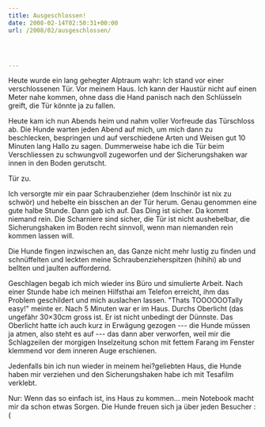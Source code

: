 ```yaml
---
title: Ausgeschlossen!
date: 2008-02-14T02:50:31+00:00
url: /2008/02/ausgeschlossen/




---
```

Heute wurde ein lang gehegter Alptraum wahr: Ich stand vor einer verschlossenen Tür. Vor meinem Haus. Ich kann der Haustür nicht auf einen Meter nahe kommen, ohne dass die Hand panisch nach den Schlüsseln greift, die Tür könnte ja zu fallen.

Heute kam ich nun Abends heim und nahm voller Vorfreude das Türschloss ab. Die Hunde warten jeden Abend auf mich, um mich dann zu beschlecken, bespringen und auf verschiedene Arten und Weisen gut 10 Minuten lang Hallo zu sagen. Dummerweise habe ich die Tür beim Verschliessen zu schwungvoll zugeworfen und der Sicherungshaken war innen in den Boden gerutscht.

Tür zu.

Ich versorgte mir ein paar Schraubenzieher (dem Inschinör ist nix zu schwör) und hebelte ein bisschen an der Tür herum. Genau genommen eine gute halbe Stunde. Dann gab ich auf. Das Ding ist sicher. Da kommt niemand rein. Die Scharniere sind sicher, die Tür ist nicht aushebelbar, die Sicherungshaken im Boden recht sinnvoll, wenn man niemanden rein kommen lassen will.

Die Hunde fingen inzwischen an, das Ganze nicht mehr lustig zu finden und schnüffelten und leckten meine Schraubenzieherspitzen (hihihi) ab und bellten und jaulten auffordernd.

Geschlagen begab ich mich wieder ins Büro und simulierte Arbeit. Nach einer Stunde habe ich meinen Hilfsthai am Telefon erreicht, ihm das Problem geschildert und mich auslachen lassen. "Thats <span class="caps">TOOOOOOT</span>ally easy!" meinte er. Nach 5 Minuten war er im Haus. Durchs Oberlicht (das ungefähr 30&#215;30cm gross ist. Er ist nicht unbedingt der Dünnste. Das Oberlicht hatte ich auch kurz in Erwägung gezogen --- die Hunde müssen ja atmen, also steht es auf --- das dann aber verworfen, weil mir die Schlagzeilen der morgigen Inselzeitung schon mit fettem Farang im Fenster klemmend vor dem inneren Auge erschienen.

Jedenfalls bin ich nun wieder in meinem hei?geliebten Haus, die Hunde haben mir verziehen und den Sicherungshaken habe ich mit Tesafilm verklebt.

Nur: Wenn das so einfach ist, ins Haus zu kommen... mein Notebook macht mir da schon etwas Sorgen. Die Hunde freuen sich ja über jeden Besucher :(
